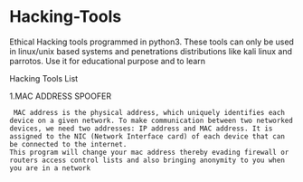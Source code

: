 # Hacking-Tools
Ethical Hacking tools programmed in python3.
These tools can only be used in linux/unix based systems and penetrations distributions like kali linux and parrotos. 
Use it for educational purpose and to learn 

Hacking Tools List

1.MAC ADDRESS SPOOFER

     MAC address is the physical address, which uniquely identifies each device on a given network. To make communication between two networked devices, we need two addresses: IP address and MAC address. It is assigned to the NIC (Network Interface card) of each device that can be connected to the internet.
    This program will change your mac address thereby evading firewall or routers access control lists and also bringing anonymity to you when you are in a network

